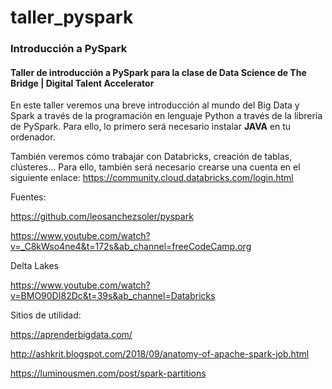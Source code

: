 # taller_pyspark
### Introducción a PySpark

#### Taller de introducción a PySpark para la clase de Data Science de The Bridge | Digital Talent Accelerator

En este taller veremos una breve introducción al mundo del Big Data y Spark a través de la programación en lenguaje Python a través de la librería de PySpark. Para ello, lo primero será necesario instalar **JAVA** en tu ordenador.

También veremos cómo trabajar con Databricks, creación de tablas, clústeres... Para ello, también será necesario crearse una cuenta en el siguiente enlace: https://community.cloud.databricks.com/login.html



Fuentes:

https://github.com/leosanchezsoler/pyspark

https://www.youtube.com/watch?v=_C8kWso4ne4&t=172s&ab_channel=freeCodeCamp.org



Delta Lakes

https://www.youtube.com/watch?v=BMO90DI82Dc&t=39s&ab_channel=Databricks



Sitios de utilidad:

https://aprenderbigdata.com/

http://ashkrit.blogspot.com/2018/09/anatomy-of-apache-spark-job.html

https://luminousmen.com/post/spark-partitions
